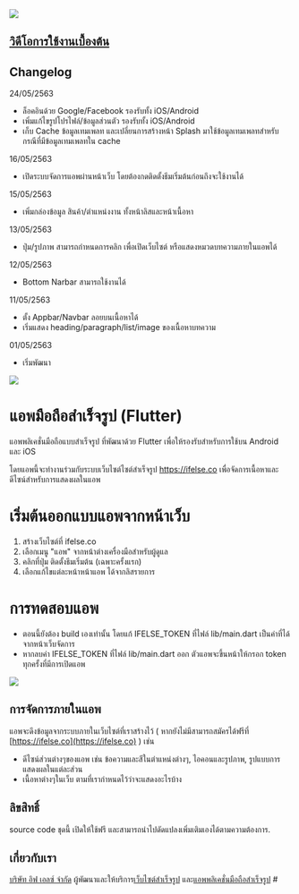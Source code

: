 <img src="web.png">
 
## [วิดีโอการใช้งานเบื้องต้น](http://www.youtube.com/watch?v=7Cte73w959E)
 

## Changelog ###
24/05/2563
* ล็อคอินด้วย Google/Facebook รองรับทั้ง iOS/Android
* เพิ่มแก้ไขรูปโปรไฟล์/ข้อมูลส่วนตัว รองรับทั้ง iOS/Android
* เก็บ Cache ข้อมูลเทมเพลท และเปลี่ยนการสร้างหน้า Splash มาใช้ข้อมูลเทมเพลทสำหรับกรณีที่มีข้อมูลเทมเพลทใน cache

16/05/2563
* เปิดระบบจัดการแอพผ่านหน้าเว็บ โดยต้องกดติดตั้งธีมเริ่มต้นก่อนถึงจะใช้งานได้

15/05/2563
* เพิ่มกล่องข้อมูล สินค้า/ตำแหน่งงาน ทั้งหน้าลิสและหน้าเนื้อหา

13/05/2563
* ปุ่ม/รูปภาพ สามารถกำหนดการคลิก เพื่อเปิดเว็บไซต์ หรือแสดงหมวดบทความภายในแอพได้

12/05/2563
* Bottom Narbar สามารถใช้งานได้

11/05/2563
* ตั้ง Appbar/Navbar ลอยบนเนื้อหาได้
* เริ่มแสดง heading/paragraph/list/image ของเนื้อหาบทความ

01/05/2563
* เริ่มพัฒนา
 

<img src="screenshot.gif">

# แอพมือถือสำเร็จรูป (Flutter)
แอพพลิเคชั่นมือถือแบบสำเร็จรูป ที่พัฒนาด้วย Flutter เพื่อให้รองรับสำหรับการใช้บน Android และ iOS 

โดยแอพนี้จะทำงานร่วมกับระบบเว็บไซต์ไซต์สำเร็จรูป https://ifelse.co เพื่อจัดการเนื้อหาและดีไซน์สำหรับการแสดงผลในแอพ
 

# เริ่มต้นออกแบบแอพจากหน้าเว็บ
1. สร้างเว็บไซต์ที่ ifelse.co
2. เลือกเมนู "แอพ" จากหน้าต่างเครื่องมือสำหรับผู้ดูแล
3. คลิกที่ปุ่ม ติดตั้งธีมเริ่มต้น (เฉพาะครั้งแรก)
4. เลือกแก้ไขแต่ละหน้าหน้าแอพ ได้จากลิสรายการ
 

# การทดสอบแอพ
- ตอนนี้ยังต้อง build เองเท่านั้น โดยแก้ IFELSE_TOKEN ที่ไฟล์ lib/main.dart เป็นค่าที่ได้จากหน้าเว็บจัดการ
- หากลบค่า IFELSE_TOKEN ที่ไฟล์ lib/main.dart ออก ตัวแอพจะขึ้นหน้าให้กรอก token ทุกครั้งที่มีการเปิดแอพ

<img src="demo-page.png">
 


## การจัดการภายในแอพ
แอพจะดึงข้อมูลจากระบบภายในเว็บไซต์ที่เราสร้างไว้ ( หากยังไม่มีสามารถสมัครได้ฟรีที่ [https://ifelse.co](https://ifelse.co) ) เช่น
- ดีไซน์ส่วนต่างๆของแอพ เช่น ข้อความและสีในตำแหน่งต่างๆ, ไอคอนและรูปภาพ, รูปแบบการแสดงผลในแต่ละส่วน
- เนื้อหาต่างๆในเว็บ ตามที่เรากำหนดไว้ว่าจะแสดงอะไรบ้าง
 


## ลิขสิทธิ์
source code ชุดนี้ เปิดให้ใช้ฟรี และสามารถนำไปดัดแปลงเพิ่มเติมเองได้ตามความต้องการ.


## เกี่ยวกับเรา
[บริษัท อิฟ เอลซ์ จำกัด](https://ifelse.co.th) ผู้พัฒนาและให้บริการ[เว็บไซต์สำเร็จรูป](https://ifelse.co) และ[แอพพลิเคชั่นมือถือสำเร็จรูป](https://ifelse.co) #

